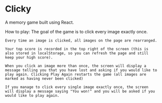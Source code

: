 # Clicky
A memory game built using React.

How to play:
    The goal of the game is to click every image exactly once.

    Every time an image is clicked, all images on the page are rearranged. 

    Your top score is recorded in the top right of the screen (this is also stored in localStorage, so you can refresh the page and still keep your high score).

    When you click an image more than once, the screen will display a message telling you that you have lost and asking if you would like to play again. Clicking Play Again restarts the game (all images are marked as having never been clicked)

    If you manage to click every single image exactly once, the screen will display a message saying "You won!" and you will be asked if you would like to play again.
